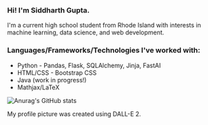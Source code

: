 ### Hi! I'm Siddharth Gupta.

<!--
**Windshield-Viper/windshield-viper** is a ✨ _special_ ✨ repository because its `README.md` (this file) appears on your GitHub profile.

Here are some ideas to get you started:

- 🔭 I’m currently working on ...
- 🌱 I’m currently learning ...
- 👯 I’m looking to collaborate on ...
- 🤔 I’m looking for help with ...
- 💬 Ask me about ...
- 📫 How to reach me: ...
- 😄 Pronouns: ...
- ⚡ Fun fact: ...
-->
 I'm a current high school student from Rhode Island with interests in machine learning, data science, and web development.
 
 ### Languages/Frameworks/Technologies I've worked with:
 - Python - Pandas, Flask, SQLAlchemy, Jinja, FastAI
 - HTML/CSS - Bootstrap CSS
 - Java (work in progress!)
 - Mathjax/LaTeX

![Anurag's GitHub stats](https://github-readme-stats.vercel.app/api?username=windshield-viper&show_icons=true&theme=calm)

My profile picture was created using DALL-E 2.

